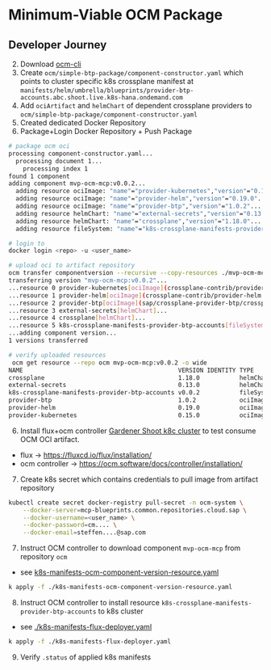 # Minimum-Viable OCM Package

## Developer Journey

2. Download [ocm-cli](https://ocm.software)
3. Create `ocm/simple-btp-package/component-constructor.yaml` which points to cluster specific k8s crossplane manifest at `manifests/helm/umbrella/blueprints/provider-btp-accounts.abc.shoot.live.k8s-hana.ondemand.com`
4. Add `ociArtifact` and `helmChart` of dependent crossplane providers to `ocm/simple-btp-package/component-constructor.yaml` 
4. Created dedicated Docker Repository
5. Package+Login Docker Repository + Push Package

```bash
# package ocm oci
processing component-constructor.yaml...
  processing document 1...
    processing index 1
found 1 component
adding component mvp-ocm-mcp:v0.0.2...
  adding resource ociImage: "name"="provider-kubernetes","version"="0.15.0"...
  adding resource ociImage: "name"="provider-helm","version"="0.19.0"...
  adding resource ociImage: "name"="provider-btp","version"="1.0.2"...
  adding resource helmChart: "name"="external-secrets","version"="0.13.0"...
  adding resource helmChart: "name"="crossplane","version"="1.18.0"...
  adding resource fileSystem: "name"="k8s-crossplane-manifests-provider-btp-accounts","version"="<componentversion>"...

# login to 
docker login <repo> -u <user_name>

# upload oci to artifact repository
ocm transfer componentversion --recursive --copy-resources ./mvp-ocm-mcp ocm
transferring version "mvp-ocm-mcp:v0.0.2"...
...resource 0 provider-kubernetes[ociImage](crossplane-contrib/provider-kubernetes:v0.15.0)...
...resource 1 provider-helm[ociImage](crossplane-contrib/provider-helm:v0.19.0)...
...resource 2 provider-btp[ociImage](sap/crossplane-provider-btp/crossplane/provider-btp:v1.0.2)...
...resource 3 external-secrets[helmChart]...
...resource 4 crossplane[helmChart]...
...resource 5 k8s-crossplane-manifests-provider-btp-accounts[fileSystem]...
...adding component version...
1 versions transferred

# verify uploaded resources
 ocm get resource --repo ocm mvp-ocm-mcp:v0.0.2 -o wide
NAME                                           VERSION IDENTITY TYPE       RELATION ACCESSTYPE  ACCESSSPEC
crossplane                                     1.18.0           helmChart  external localBlob   {"localReference":"sha256:cbe2efdf04e06fc5f5306567dd5e655b4ad771f0bf58a85fe0c91fc4f4016de2","mediaType":"application/vnd.cncf.helm.chart.content.v1.tar+gzip"}
external-secrets                               0.13.0           helmChart  external localBlob   {"localReference":"sha256:7c8dd8dc4a39c9aea8e4a1b8a1d6e60081704868fbc8a843a239bb1af917364b","mediaType":"application/vnd.cncf.helm.chart.content.v1.tar+gzip"}
k8s-crossplane-manifests-provider-btp-accounts v0.0.2           fileSystem local    localBlob   {"localReference":"sha256:317f1d632f3c5933dafd029f5371fbc1aaca1148eae28017c9d280d475343fde","mediaType":"application/x-tar"}
provider-btp                                   1.0.2            ociImage   external ociArtifact {"imageReference":"ocm/sap/crossplane-provider-btp/crossplane/provider-btp:v1.0.2@sha256:aaf71ca40a4850e407a331dea50b4bde5edaaa892d0ea8395bb3b71f47243ec6"}
provider-helm                                  0.19.0           ociImage   external ociArtifact {"imageReference":"ocm/crossplane-contrib/provider-helm:v0.19.0@sha256:239d2e74884b3b9f91dea97d88d7764b24383789236d1400e106f7acfb10b320"}
provider-kubernetes                            0.15.0           ociImage   external ociArtifact {"imageReference":"ocm/crossplane-contrib/provider-kubernetes:v0.15.0@sha256:c3daebeb97e24677fd217b4823feb25f80814845d8c43a4cd2d11d56da57deef"}

```

6. Install flux+ocm controller [Gardener Shoot k8c cluster](https://dashboard.garden.canary.k8s.ondemand.com/namespace/garden-co-golden/shoots/test) to test consume OCM OCI artifact.
- flux -> https://fluxcd.io/flux/installation/
- ocm controller -> https://ocm.software/docs/controller/installation/

7. Create k8s secret which contains credentials to pull image from artifact repository
```bash
kubectl create secret docker-registry pull-secret -n ocm-system \
    --docker-server=mcp-blueprints.common.repositories.cloud.sap \
    --docker-username=<user_name> \
    --docker-password=cm.... \
    --docker-email=steffen....@sap.com
```
7. Instruct OCM controller to download component `mvp-ocm-mcp` from repository `ocm`
- see  [k8s-manifests-ocm-component-version-resource.yaml](./k8s-manifests-ocm-component-version-resource.yaml)
```bash
k apply -f ./k8s-manifests-ocm-component-version-resource.yaml
```
8. Instruct OCM controller to install resource `k8s-crossplane-manifests-provider-btp-accounts` to k8s cluster
- see [./k8s-manifests-flux-deployer.yaml](./k8s-manifests-flux-deployer.yaml.yaml)
```bash
k apply -f ./k8s-manifests-flux-deployer.yaml
```
9. Verify `.status` of applied k8s manifests
